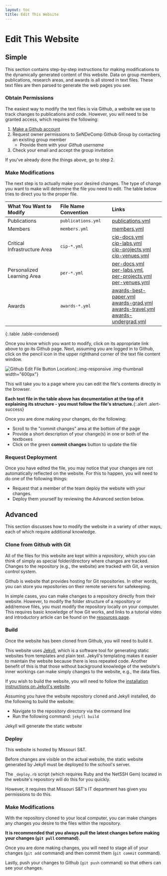 ```yaml
---
layout: toc
title: Edit This Website
---
```


# Edit This Website

## Simple

This section contains step-by-step instructions for making modifications to the dynamically generated content of this website.
Data on group members, publications, research areas, and awards is all stored in text files.
These text files are then parsed to generate the web pages you see.

### Obtain Permissions

The easiest way to modify the text files is via Github, a website we use to track changes to publications and code.
However, you will need to be granted access, which requires the following:

1. [Make a Github account](https://www.github.com/join)
2. Request owner permissions to SeNDeComp Github Group by contacting an existing group member
    - Provide them with your *Github username*
3. Check your email and accept the group invitation

If you've already done the things above, go to step 2.

### Make Modifications

The next step is to actually make your desired changes.
The type of change you want to make will determine the file you need to edit.
The table below tries to direct you to the proper file.

| What You Want to Modify | File Name Convention | Links |
| :--- | :--- | :--- |
| Publications | `publications.yml` | [publications.yml][1] |
| Members | `members.yml` | [members.yml][2] |
| Critical Infrastructure Area | `cip-*.yml` | [cip-docs.yml][3] <br/> [cip-labs.yml][4] <br/> [cip-projects.yml][5] <br/> [cip-venues.yml][6] |
| Personalized Learning Area | `per-*.yml` | [per-docs.yml][7] <br/> [per-labs.yml][8], <br/> [per-projects.yml][9] <br/> [per-venues.yml][10] |
| Awards | `awards-*.yml` | [awards-best-paper.yml][11] <br/> [awards-grad.yml][12] <br/> [awards-travel.yml][13] <br/> [awards-undergrad.yml][14] |
{:.table .table-condensed}

Once you know which you want to modify, click on its appropriate link above to go its Github page.
Next, assuming you are logged in to Github, click on the pencil icon in the upper righthand corner of the text file content window.

![Github Edit File Button Location](../img/edit-yml-figure-1.png){:.img-responsive .img-thumbnail width="600px"}

This will take you to a page where you can edit the file's contents directly in the browser.

**<i class="fa fa-exclamation-triangle"></i>
Each text file in the table above has documentation at the top of it explaining its structure - you must follow the file's structure.**{:.alert .alert-success}

Once you are done making your changes, do the following:

- Scroll to the "commit changes" area at the bottom of the page
- Provide a short description of your change(s) in one or both of the textboxes
- Click on the green **commit changes** button to update the file

### Request Deployment

Once you have edited the file, you may notice that your changes are not automatically reflected on the website.
For this to happen, you will need to do one of the following things:

- Request that a member of the team deploy the website with your changes.
- Deploy them yourself by reviewing the Advanced section below.

## Advanced

This section discusses how to modify the website in a variety of other ways, each of which require additional knowledge.

### Clone from Github with Git

All of the files for this website are kept within a *repository*, which you can think of simply as special folder/directory where changes are tracked.
Changes to the repository (e.g., the website) are tracked with Git, a version control system.

Github is website that provides hosting for Git repositories.
In other words, you can store you repositories on their remote servers for safekeeping.

In simple cases, you can make changes to a repository directly from their website.
However, to modify the folder structure of a repository or add/remove files, you must modify the repository locally on your computer.
This requires basic knowledge of how Git works, and links to a tutorial video and introductory article can be found on the [resources page]({{site.baseurl}}/resources).

### Build

Once the website has been cloned from Github, you will need to build it.

This website uses [Jekyll](http://jekyllrb.com/), which is a software tool for generating static websites from templates and plain text.
Jekyll's templating makes it easier to maintain the website because there is less repeated code.
Another benefit of this is that those without background knowledge of the website's inner workings can make simply changes to the website, e.g., the data files.

If you wish to build the website, you will need to follow the [installation instructions on Jekyll's website](http://jekyllrb.com/docs/installation/).

Assuming you have the website repository cloned and Jekyll installed, do the following to build the website:

- Navigate to the repository directory via the command line
- Run the following command: `jekyll build`

Jekyll will generate the static website

### Deploy

This website is hosted by Missouri S&amp;T.

Before changes are visible on the actual website, the static website generated by Jekyll must be deployed to the school's server.

The `_deploy.rb` script (which requires Ruby and the NetSSH Gem) located in the website's repository will do this for you quickly.

However, it requires that Missouri S&amp;T's IT department has given you permissions to do this.

### Make Modifications

With the repository cloned to your local computer, you can make changes any changes you desire to the files within the repository.

**It is recommended that you always pull the latest changes before making your changes (`git pull` command).**

Once you are done making changes, you will need to stage all of your changes (`git add` command) and then commit them (`git commit` command).

Lastly, push your changes to Github (`git push` command) so that others can see your changes.

[1]: https://github.com/sendecomp/sendecomp-website/blob/master/_data/publications.yml
[2]: https://github.com/sendecomp/sendecomp-website/blob/master/_data/members.yml
[3]: https://github.com/sendecomp/sendecomp-website/blob/master/_data/cip-docs.yml
[4]: https://github.com/sendecomp/sendecomp-website/blob/master/_data/cip-labs.yml
[5]: https://github.com/sendecomp/sendecomp-website/blob/master/_data/cip-projects.yml
[6]: https://github.com/sendecomp/sendecomp-website/blob/master/_data/cip-venues.yml
[7]: https://github.com/sendecomp/sendecomp-website/blob/master/_data/per-docs.yml
[8]: https://github.com/sendecomp/sendecomp-website/blob/master/_data/per-labs.yml
[9]: https://github.com/sendecomp/sendecomp-website/blob/master/_data/per-projects.yml
[10]: https://github.com/sendecomp/sendecomp-website/blob/master/_data/per-venues.yml
[11]: https://github.com/sendecomp/sendecomp-website/blob/master/_data/awards-best-paper.yml
[12]: https://github.com/sendecomp/sendecomp-website/blob/master/_data/awards-grad.yml
[13]: https://github.com/sendecomp/sendecomp-website/blob/master/_data/awards-travel.yml
[14]: https://github.com/sendecomp/sendecomp-website/blob/master/_data/awards-undergrad.yml
